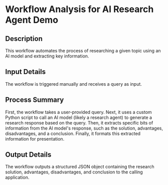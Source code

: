 # Workflow Analysis for AI Research Agent Demo

## Description
This workflow automates the process of researching a given topic using an AI model and extracting key information.

## Input Details
The workflow is triggered manually and receives a query as input.

## Process Summary
First, the workflow takes a user-provided query. Next, it uses a custom Python script to call an AI model (likely a research agent) to generate a research response based on the query. Then, it extracts specific bits of information from the AI model's response, such as the solution, advantages, disadvantages, and a conclusion. Finally, it formats this extracted information for presentation.

## Output Details
The workflow outputs a structured JSON object containing the research solution, advantages, disadvantages, and conclusion to the calling application.
